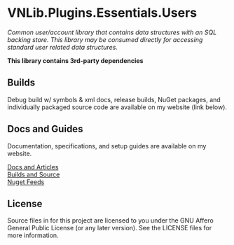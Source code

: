 # VNLib.Plugins.Essentials.Users
*Common user/account library that contains data structures with an SQL backing store. This library may be consumed directly for accessing standard user related data structures.*

**This library contains 3rd-party dependencies**

## Builds
Debug build w/ symbols & xml docs, release builds, NuGet packages, and individually packaged source code are available on my website (link below).  

## Docs and Guides
Documentation, specifications, and setup guides are available on my website.  

[Docs and Articles](https://www.vaughnnugent.com/resources/software/articles?tags=docs,_vnlib.plugins.essentials.users)  
[Builds and Source](https://www.vaughnnugent.com/resources/software/modules/Plugins.Essentials)  
[Nuget Feeds](https://www.vaughnnugent.com/resources/software/modules)  

## License
Source files in for this project are licensed to you under the GNU Affero General Public License (or any later version). See the LICENSE files for more information.